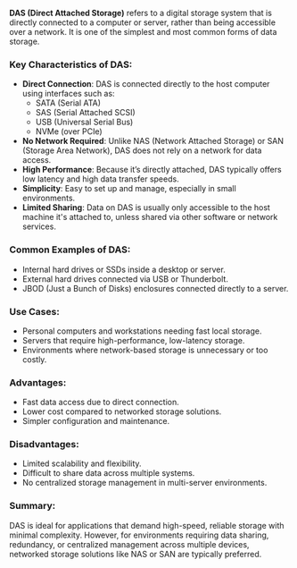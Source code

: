 **DAS (Direct Attached Storage)** refers to a digital storage system that is directly connected to a computer or server, rather than being accessible over a network. It is one of the simplest and most common forms of data storage.

### Key Characteristics of DAS:

- **Direct Connection**: DAS is connected directly to the host computer using interfaces such as:
  - SATA (Serial ATA)
  - SAS (Serial Attached SCSI)
  - USB (Universal Serial Bus)
  - NVMe (over PCIe)
- **No Network Required**: Unlike NAS (Network Attached Storage) or SAN (Storage Area Network), DAS does not rely on a network for data access.
- **High Performance**: Because it’s directly attached, DAS typically offers low latency and high data transfer speeds.
- **Simplicity**: Easy to set up and manage, especially in small environments.
- **Limited Sharing**: Data on DAS is usually only accessible to the host machine it's attached to, unless shared via other software or network services.

### Common Examples of DAS:

- Internal hard drives or SSDs inside a desktop or server.
- External hard drives connected via USB or Thunderbolt.
- JBOD (Just a Bunch of Disks) enclosures connected directly to a server.

### Use Cases:

- Personal computers and workstations needing fast local storage.
- Servers that require high-performance, low-latency storage.
- Environments where network-based storage is unnecessary or too costly.

### Advantages:

- Fast data access due to direct connection.
- Lower cost compared to networked storage solutions.
- Simpler configuration and maintenance.

### Disadvantages:

- Limited scalability and flexibility.
- Difficult to share data across multiple systems.
- No centralized storage management in multi-server environments.

### Summary:

DAS is ideal for applications that demand high-speed, reliable storage with minimal complexity. However, for environments requiring data sharing, redundancy, or centralized management across multiple devices, networked storage solutions like NAS or SAN are typically preferred.
